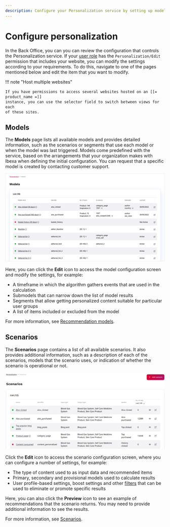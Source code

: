```yaml
---
description: Configure your Personalization service by setting up models and scenarios which define which Content items are recommended.
---
```


# Configure personalization

In the Back Office, you can you can review the configuration that controls 
the Personalization service.
If your [user role](../permission_management/permissions_and_users.md) has 
the `Personalization/Edit` permission that includes your website, you can modify 
the settings according to your requirements.
To do this, navigate to one of the pages mentioned below and edit the item that you want to modify.

!!! note "Host multiple websites"

    If you have permissions to access several websites hosted on an [[= product_name =]] 
    instance, you can use the selector field to switch between views for each 
    of these sites.

## Models

The **Models** page lists all available models and provides detailed information, 
such as the scenarios or segments that use each model or when the model was last triggered.
Models come predefined with the service, based on the arrangements that your 
organization makes with Ibexa when defining the initial configuration.
You can request that a specific model is created by contacting customer support.

![Models page in the Back Office](img/dashboard_models.png "Models page")

Here, you can click the **Edit** icon to access the model configuration screen and modify 
the settings, for example:

- A timeframe in which the algorithm gathers events that are used in the calculation
- Submodels that can narrow down the list of model results
- Segments that allow getting personalized content suitable for particular user groups
- A list of items included or excluded from the model 

For more information, see [Recommendation models](recommendation_models.md).

## Scenarios

The **Scenarios** page contains a list of all available scenarios.
It also provides additional information, such as a description of each of the scenarios, models 
that the scenario uses, or indication of whether the scenario is operational or not.

![Scenarios page in the Back Office](img/dashboard_scenarios.png "Scenarios page")

 Click the **Edit** icon to access the scenario configuration screen, where you can configure 
 a number of settings, for example:
 
 - The type of content used to as input data and recommended items
 - Primary, secondary and provisional models used to calculate results
 - User profile-based settings, boost settings and other [filters](filters.md) that can be used to eliminate or promote specific results
 
Here, you can also click the **Preview** icon to see an example of recommendations that 
the scenario returns.
You may need to provide additional information to see the results.

For more information, see [Scenarios](scenarios.md).
